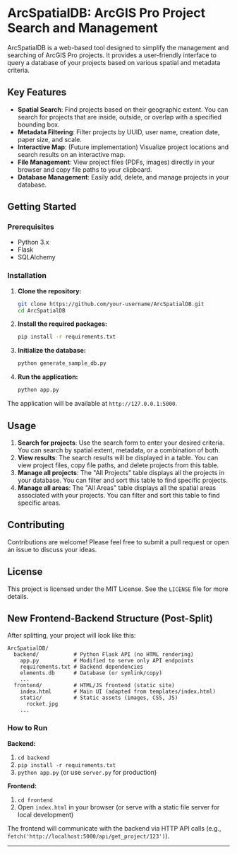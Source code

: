 # ArcSpatialDB: ArcGIS Pro Project Search and Management

ArcSpatialDB is a web-based tool designed to simplify the management and searching of ArcGIS Pro projects. It provides a user-friendly interface to query a database of your projects based on various spatial and metadata criteria.

## Key Features

- **Spatial Search**: Find projects based on their geographic extent. You can search for projects that are inside, outside, or overlap with a specified bounding box.
- **Metadata Filtering**: Filter projects by UUID, user name, creation date, paper size, and scale.
- **Interactive Map**: (Future implementation) Visualize project locations and search results on an interactive map.
- **File Management**: View project files (PDFs, images) directly in your browser and copy file paths to your clipboard.
- **Database Management**: Easily add, delete, and manage projects in your database.

## Getting Started

### Prerequisites

- Python 3.x
- Flask
- SQLAlchemy

### Installation

1. **Clone the repository:**
   ```bash
   git clone https://github.com/your-username/ArcSpatialDB.git
   cd ArcSpatialDB
   ```

2. **Install the required packages:**
   ```bash
   pip install -r requirements.txt
   ```

3. **Initialize the database:**
   ```bash
   python generate_sample_db.py
   ```

4. **Run the application:**
   ```bash
   python app.py
   ```

The application will be available at `http://127.0.0.1:5000`.

## Usage

1. **Search for projects**: Use the search form to enter your desired criteria. You can search by spatial extent, metadata, or a combination of both.
2. **View results**: The search results will be displayed in a table. You can view project files, copy file paths, and delete projects from this table.
3. **Manage all projects**: The "All Projects" table displays all the projects in your database. You can filter and sort this table to find specific projects.
4. **Manage all areas**: The "All Areas" table displays all the spatial areas associated with your projects. You can filter and sort this table to find specific areas.

## Contributing

Contributions are welcome! Please feel free to submit a pull request or open an issue to discuss your ideas.

## License

This project is licensed under the MIT License. See the `LICENSE` file for more details.

## New Frontend-Backend Structure (Post-Split)

After splitting, your project will look like this:

```
ArcSpatialDB/
  backend/           # Python Flask API (no HTML rendering)
    app.py           # Modified to serve only API endpoints
    requirements.txt # Backend dependencies
    elements.db      # Database (or symlink/copy)
    ...
  frontend/          # HTML/JS frontend (static site)
    index.html       # Main UI (adapted from templates/index.html)
    static/          # Static assets (images, CSS, JS)
      rocket.jpg
    ...
```

### How to Run

**Backend:**
1. `cd backend`
2. `pip install -r requirements.txt`
3. `python app.py` (or use `server.py` for production)

**Frontend:**
1. `cd frontend`
2. Open `index.html` in your browser (or serve with a static file server for local development)

The frontend will communicate with the backend via HTTP API calls (e.g., `fetch('http://localhost:5000/api/get_project/123')`).

---
